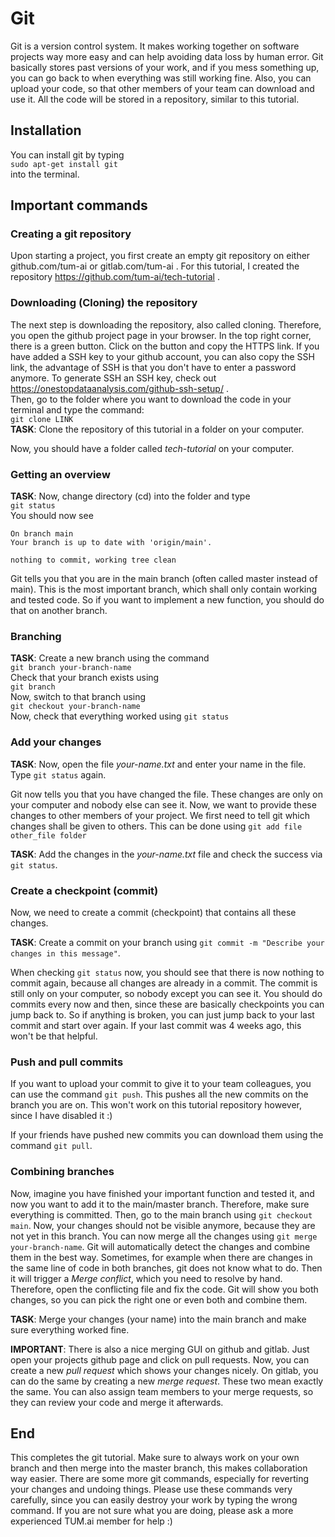 # Git
Git is a version control system. It makes working together on software projects way more easy and can help avoiding data loss by human error. 
Git basically stores past versions of your work, and if you mess something up, you can go back to when everything was still working fine.
Also, you can upload your code, so that other members of your team can download and use it. All the code will be stored in a repository, similar to this tutorial.

## Installation
You can install git by typing  
`sudo apt-get install git`  
into the terminal. 

## Important commands

### Creating a git repository
Upon starting a project, you first create an empty git repository on either github.com/tum-ai or gitlab.com/tum-ai . For this tutorial, I created the repository https://github.com/tum-ai/tech-tutorial .

### Downloading (Cloning) the repository
The next step is downloading the repository, also called cloning. Therefore, you open the github project page in your browser. In the top right corner, there is a green button. Click on the button and copy the HTTPS link. If you have added a SSH key to your github account, you can also copy the SSH link, the advantage of SSH is that you don't have to enter a password anymore. To generate SSH an SSH key, check out https://onestopdataanalysis.com/github-ssh-setup/ .  
Then, go to the folder where you want to download the code in your terminal and type the command:  
`git clone LINK`  
**TASK**: Clone the repository of this tutorial in a folder on your computer.

Now, you should have a folder called *tech-tutorial* on your computer. 

### Getting an overview
**TASK**: Now, change directory (cd) into the folder and type  
`git status`  
You should now see  
```
On branch main
Your branch is up to date with 'origin/main'.

nothing to commit, working tree clean
```
Git tells you that you are in the main branch (often called master instead of main). This is the most important branch, which shall only contain working and tested code.
So if you want to implement a new function, you should do that on another branch.  

### Branching
**TASK**: Create a new branch using the command  
`git branch your-branch-name`  
Check that your branch exists using  
`git branch`  
Now, switch to that branch using  
`git checkout your-branch-name`  
Now, check that everything worked using `git status`  

### Add your changes
**TASK**: Now, open the file *your-name.txt* and enter your name in the file.
Type `git status` again.  

Git now tells you that you have changed the file. These changes are only on your computer and nobody else can see it.
Now, we want to provide these changes to other members of your project.
We first need to tell git which changes shall be given to others. This can be done using
`git add file other_file folder`  

**TASK**: Add the changes in the *your-name.txt* file and check the success via `git status`.  

### Create a checkpoint (commit)
Now, we need to create a commit (checkpoint) that contains all these changes.

**TASK**: Create a commit on your branch using `git commit -m "Describe your changes in this message"`.  

When checking `git status` now, you should see that there is now nothing to commit again, because all changes are already in a commit.
The commit is still only on your computer, so nobody except you can see it. You should do commits every now and then, since these are basically checkpoints you can jump back to. So if anything is broken, you can just jump back to your last commit and start over again. If your last commit was 4 weeks ago, this won't be that helpful.   

### Push and pull commits
If you want to upload your commit to give it to your team colleagues, you can use the command
`git push`. This pushes all the new commits on the branch you are on. This won't work on this tutorial repository however, since I have disabled it :)  
  
If your friends have pushed new commits you can download them using the command `git pull`.  

### Combining branches
Now, imagine you have finished your important function and tested it, and now you want to add it to the main/master branch.
Therefore, make sure everything is committed. Then, go to the main branch using `git checkout main`. Now, your changes should not be visible anymore, because they are not yet in this branch. You can now merge all the changes using `git merge your-branch-name`. Git will automatically detect the changes and combine them in the best way. Sometimes, for example when there are changes in the same line of code in both branches, git does not know what to do. Then it will trigger a *Merge conflict*, which you need to resolve by hand. Therefore, open the conflicting file and fix the code. Git will show you both changes, so you can pick the right one or even both and combine them.  
  
**TASK**: Merge your changes (your name) into the main branch and make sure everything worked fine.

**IMPORTANT**: There is also a nice merging GUI on github and gitlab. Just open your projects github page and click on pull requests. Now, you can create a new *pull request* which shows your changes nicely. On gitlab, you can do the same by creating a new *merge request*. These two mean exactly the same. You can also assign team members to your merge requests, so they can review your code and merge it afterwards. 

## End
This completes the git tutorial. Make sure to always work on your own branch and then merge into the master branch, this makes collaboration way easier.
There are some more git commands, especially for reverting your changes and undoing things. Please use these commands very carefully, since you can easily destroy your work by typing the wrong command. If you are not sure what you are doing, please ask a more experienced TUM.ai member for help :)